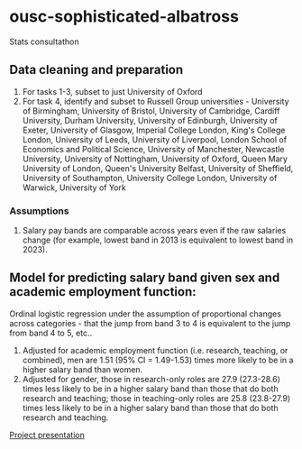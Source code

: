 # ousc-sophisticated-albatross
Stats consultathon

## Data cleaning and preparation

1. For tasks 1-3, subset to just University of Oxford
2. For task 4, identify and subset to Russell Group universities - University of Birmingham, University of Bristol, University of Cambridge, Cardiff University, Durham University, University of Edinburgh, University of Exeter, University of Glasgow, Imperial College London, King's College London, University of Leeds, University of Liverpool, London School of Economics and Political Science, University of Manchester, Newcastle University, University of Nottingham, University of Oxford, Queen Mary University of London, Queen's University Belfast, University of Sheffield, University of Southampton, University College London, University of Warwick, University of York

### Assumptions

1. Salary pay bands are comparable across years even if the raw salaries change (for example, lowest band in 2013 is equivalent to lowest band in 2023).

## Model for predicting salary band given sex and academic employment function:

Ordinal logistic regression under the assumption of proportional changes across categories - that the jump from band 3 to 4 is equivalent to the jump from band 4 to 5, etc..

1. Adjusted for academic employment function (i.e. research, teaching, or combined), men are 1.51 (95\% CI = 1.49-1.53) times more likely to be in a higher salary band than women.
2. Adjusted for gender, those in research-only roles are 27.9 (27.3-28.6) times less likely to be in a higher salary band than those that do both research and teaching; those in teaching-only roles are 25.8 (23.8-27.9) times less likely to be in a higher salary band than those that do both research and teaching.  

[Project presentation](https://youtu.be/R6gXx--h4Ik)



